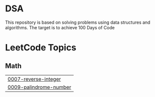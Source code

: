 # DSA
This repository is based on solving problems using data structures and algorithms.
The target is to achieve 100 Days of Code

<!---LeetCode Topics Start-->
# LeetCode Topics
## Math
|  |
| ------- |
| [0007-reverse-integer](https://github.com/Shree207/DSA/tree/master/0007-reverse-integer) |
| [0009-palindrome-number](https://github.com/Shree207/DSA/tree/master/0009-palindrome-number) |
<!---LeetCode Topics End-->